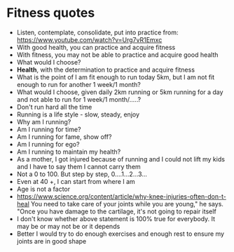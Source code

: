 # Fitness quotes

* Listen, contemplate, consolidate, put into practice from: <https://www.youtube.com/watch?v=Urg7vR1Emxc>
* With good health, you can practice and acquire fitness
* With fitness, you may not be able to practice and acquire good health
* What would I choose?
* **Health**, with the determination to practice and acquire fitness
* What is the point of I am fit enough to run today 5km, but I am not fit enough to run for another 1 week/1 month?
* What would I choose, given daily 2km running  or 5km running for a day and not able to run for 1 week/1 month/.....?
* Don't run hard all the time
* Running is a life style - slow, steady, enjoy
* Why am I running?
* Am I running for time?
* Am I running for fame, show off?
* Am I running for ego?
* Am I running to maintain my health?
* As a mother, I got injured because of running and I could not lift my kids and I have to say them I cannot carry them
* Not a 0 to 100. But step by step, 0....1...2...3...
* Even at 40 +, I can start from where I am
* Age is not a factor
* <https://www.science.org/content/article/why-knee-injuries-often-don-t-heal> You need to take care of your joints while you are young," he says. "Once you have damage to the cartilage, it's not going to repair itself
* I don't know whether above statement is 100% true for everybody. It may be or may not be or it depends
* Better I would try to do enough exercises and enough rest to ensure my joints are in good shape

